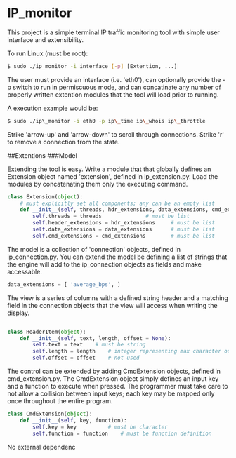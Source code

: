 # IP_monitor

This project is a simple terminal IP traffic monitoring tool with simple user interface and extensibility.

To run Linux (must be root):

```bash
$ sudo ./ip_monitor -i interface [-p] [Extention, ...]

```
The user must provide an interface (i.e. 'eth0'), can optionally provide the -p switch to run in permiscuous mode, and can concatinate any number of properly written extention modules that the tool will load prior to running.

A execution example would be:
```bash
$ sudo ./ip\_monitor -i eth0 -p ip\_time ip\_whois ip\_throttle
```


Strike 'arrow-up' and 'arrow-down' to scroll through connections. Strike 'r' to remove a connection from the state.


##Extentions
###Model

Extending the tool is easy.  Write a module that that globally defines an Extension object named 'extension', defined in ip_extension.py. Load the modules by concatenating them only the executing command.

```python
class Extension(object):
    # must explicitly set all components; any can be an empty list
    def __init__(self, threads, hdr_extensions, data_extensions, cmd_extensions):
        self.threads = threads				# must be list
        self.header_extensions = hdr_extensions		# must be list
        self.data_extensions = data_extensions		# must be list
        self.cmd_extensions = cmd_extensions		# must be list
```


The model is a collection of 'connection' objects, defined in ip_connection.py. You can extend the model be defining a list of strings that the engine will add to the ip_connection objects as fields and make accessable.

```python
data_extensions = [ 'average_bps', ]

```



The view is a series of columns with a defined string header and a matching field in the connection objects that the view will access when writing the display.

```python

class HeaderItem(object):
    def __init__(self, text, length, offset = None):
        self.text = text	# must be string
        self.length = length	# integer representing max character output for item
        self.offset = offset	# not used

```


The control can be extended by adding CmdExtension objects, defined in cmd_extension.py. The CmdExtension object simply defines an input key and a function to execute when pressed.  The programmer must take care to not allow a collision between input keys; each key may be mapped only once throughout the entire program.


```python
class CmdExtension(object):
    def __init__(self, key, function):
        self.key = key			# must be character
        self.function = function	# must be function definition

```

No external dependenc
